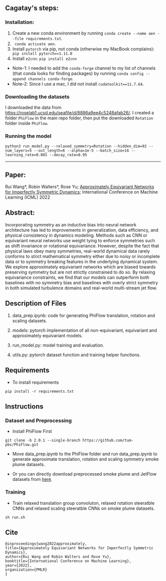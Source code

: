 ## Cagatay's steps:

### Installation: 
1. Create a new conda environment by running ``` conda create --name aen --file requirements.txt ```.
2. ``` conda activate aen```.
3. Install `pytorch` via pip, not conda (otherwise my MacBook complains): ``` pip install pytorch==1.11.0```
4. Install `e2cnn`: ```pip install e2cnn```

- Note-1: I needed to add the `conda-forge` channel to my list of channels (that conda looks for finding packages) by running ```conda config --append channels conda-forge```.
- Note-2: Since I use a mac, I did not install `cudatoolkit==11.7.64`.

### Downloading the datasets
I downloaded the data from https://roselab1.ucsd.edu/seafile/d/8886a9ee4c5248afab26/. I created a folder `PhiFlow` in the main repo folder, then put the downloaded `Rotation` folder inside `PhiFlow`.

### Running the model
``` python3 run_model.py --relaxed_symmetry=Rotation --hidden_dim=92 --num_layers=5 --out_length=6 --alpha=1e-5 --batch_size=16 --learning_rate=0.001 --decay_rate=0.95 ```

- - - - - 

## Paper: 
Rui Wang*, Robin Walters*, Rose Yu; [Approximately Equivariant Networks for Imperfectly Symmetric Dynamics](https://arxiv.org/abs/2201.11969); International Conference on Machine Learning (ICML) 2022

## Abstract:
Incorporating symmetry as an inductive bias into neural network architecture has led to improvements in generalization, data efficiency, and physical consistency in dynamics modeling. Methods such as CNN or equivariant neural networks use weight tying to enforce symmetries such as shift invariance or rotational equivariance. However, despite the fact that physical laws obey many symmetries, real-world dynamical data rarely conforms to strict mathematical symmetry either due to noisy or incomplete data or to symmetry breaking features in the underlying dynamical system. We explore approximately equivariant networks which are biased towards preserving symmetry but are not strictly constrained to do so. By relaxing equivariance constraints, we find that our models can outperform both baselines with no symmetry bias and baselines with overly strict symmetry in both simulated turbulence domains and real-world multi-stream jet flow.

## Description of Files
1. data_prep.ipynb: code for generating PhiFlow translation, rotation and scaling datasets.

2. models: pytorch implementation of all non-equivariant, equivariant and approximately equivariant models.
     
3. run_model.py: model training and evaluation.

4. utils.py: pytorch dataset function and training helper functions.

## Requirements
- To install requirements
```
pip install -r requirements.txt
```

## Instructions
### Dataset and Preprocessing
- Install PhiFlow First 
```
git clone -b 2.0.1 --single-branch https://github.com/tum-pbs/PhiFlow.git
```

- Move data_prep.ipynb to the PhiFlow folder and run data_prep.ipynb to generate approximate translation, rotation and scaling symmetry smoke plume datasets.

- Or you can directly download preprocessed smoke plume and JetFlow datasets from [here](https://roselab1.ucsd.edu/seafile/d/8886a9ee4c5248afab26/). 

### Training
- Train relaxed translation group convoluton, relaxed rotation steeratble CNNs and relaxed scaling steeratble CNNs on smoke plume datasets.
```
sh run.sh
```

## Cite
```
@inproceedings{wang2022approximately,
title={Approximately Equivariant Networks for Imperfectly Symmetric Dynamics},
author={Rui Wang and Robin Walters and Rose Yu},
booktitle={International Conference on Machine Learning},
year={2022},
organization={PMLR}
}
```
